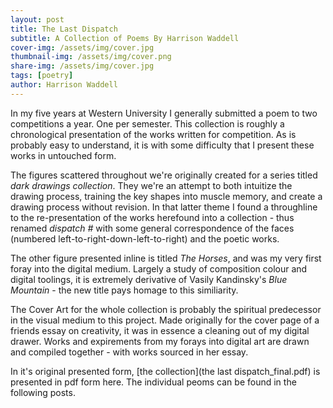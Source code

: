 ```yaml
---
layout: post
title: The Last Dispatch
subtitle: A Collection of Poems By Harrison Waddell
cover-img: /assets/img/cover.jpg
thumbnail-img: /assets/img/cover.png
share-img: /assets/img/cover.jpg
tags: [poetry]
author: Harrison Waddell
---
```


In my five years at Western University I generally submitted a poem to two competitions a year. One per semester. This collection is roughly a chronological presentation of the works written for competition. As is probably easy to understand, it is with some difficulty that I present these works in untouched form. 

The figures scattered throughout we're originally created for a series titled *dark drawings collection*. They we're an attempt to both intuitize the drawing process, training the key shapes into muscle memory, and create a drawing process without revision. In that latter theme I found a throughline to the re-presentation of the works herefound into a collection - thus renamed *dispatch* *#* with some general correspondence of the faces (numbered left-to-right-down-left-to-right) and the poetic works. 

The other figure presented inline is titled *The Horses*, and was my very first foray into the digital medium. Largely a study of composition colour and digital toolings, it is extremely derivative of Vasily Kandinsky's *Blue Mountain* - the new title pays homage to this similiarity.

The Cover Art for the whole collection is probably the spiritual predecessor in the visual medium to this project. Made originally for the cover page of a friends essay on creativity, it was in essence a cleaning out of my digital drawer. Works and expirements from my forays into digital art are drawn and compiled together - with works sourced in her essay. 

In it's original presented form, [the collection](the last dispatch_final.pdf) is presented in pdf form here. The individual peoms can be found in the following posts.   
